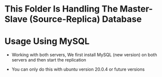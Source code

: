 # This Folder Is Handling The Master-Slave (Source-Replica) Database
# Usage Using MySQL

* Working with both servers, We first install 
MySQL (new version) on both servers and then start the replication

* You can only do this with ubuntu version 20.0.4 or future versions
